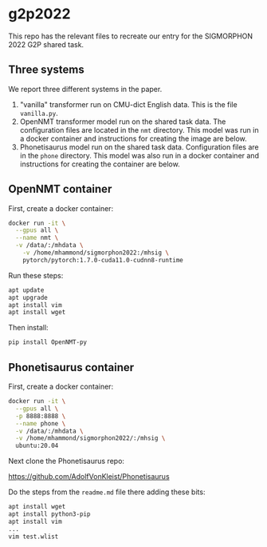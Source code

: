 # g2p2022

This repo has the relevant files to recreate our entry for the SIGMORPHON 2022 G2P shared task.

## Three systems

We report three different systems in the paper.

1. "vanilla" transformer run on CMU-dict English data. This is the file `vanilla.py`.
1. OpenNMT transformer model run on the shared task data. The configuration files are located in the `nmt` directory. This model was run in a docker container and instructions for creating the image are below.
1. Phonetisaurus model run on the shared task data. Configuration files are in the `phone` directory. This model was also run in a docker container and instructions for creating the container are below.

## OpenNMT container

First, create a docker container:

```bash
docker run -it \
  --gpus all \
  --name nmt \
  -v /data/:/mhdata \
	-v /home/mhammond/sigmorphon2022:/mhsig \
	pytorch/pytorch:1.7.0-cuda11.0-cudnn8-runtime
```

Run these steps:

```bash
apt update
apt upgrade
apt install vim
apt install wget
```

Then install:

```bash
pip install OpenNMT-py
```

## Phonetisaurus container

First, create a docker container:

```bash
docker run -it \
  --gpus all \
  -p 8888:8888 \
  --name phone \
  -v /data/:/mhdata \
  -v /home/mhammond/sigmorphon2022/:/mhsig \
  ubuntu:20.04
```

Next clone the Phonetisaurus repo:

https://github.com/AdolfVonKleist/Phonetisaurus

Do the steps from the `readme.md` file there adding these bits:

```bash
apt install wget
apt install python3-pip
apt install vim
...
vim test.wlist
```
